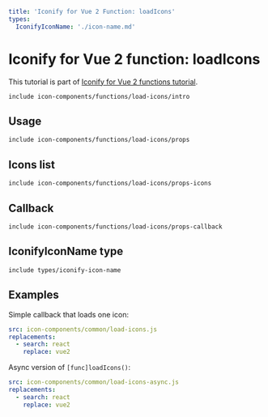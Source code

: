 ```yaml
title: 'Iconify for Vue 2 Function: loadIcons'
types:
  IconifyIconName: './icon-name.md'
```

# Iconify for Vue 2 function: loadIcons

This tutorial is part of [Iconify for Vue 2 functions tutorial](./index.md#functions).

`include icon-components/functions/load-icons/intro`

## Usage

`include icon-components/functions/load-icons/props`

## Icons list

`include icon-components/functions/load-icons/props-icons`

## Callback

`include icon-components/functions/load-icons/props-callback`

## IconifyIconName type

`include types/iconify-icon-name`

## Examples

Simple callback that loads one icon:

```yaml
src: icon-components/common/load-icons.js
replacements:
  - search: react
    replace: vue2
```

Async version of `[func]loadIcons()`:

```yaml
src: icon-components/common/load-icons-async.js
replacements:
  - search: react
    replace: vue2
```
